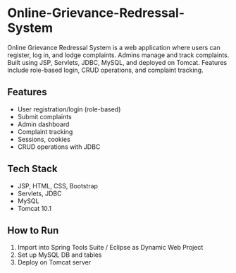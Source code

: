 # Online-Grievance-Redressal-System
Online Grievance Redressal System is a web application where users can register, log in, and lodge complaints. Admins manage and track complaints. Built using JSP, Servlets, JDBC, MySQL, and deployed on Tomcat. Features include role-based login, CRUD operations, and complaint tracking.


## Features
- User registration/login (role-based)
- Submit complaints
- Admin dashboard
- Complaint tracking
- Sessions, cookies
- CRUD operations with JDBC

## Tech Stack
- JSP, HTML, CSS, Bootstrap
- Servlets, JDBC
- MySQL
- Tomcat 10.1

## How to Run
1. Import into Spring Tools Suite / Eclipse as Dynamic Web Project
2. Set up MySQL DB and tables
3. Deploy on Tomcat server
